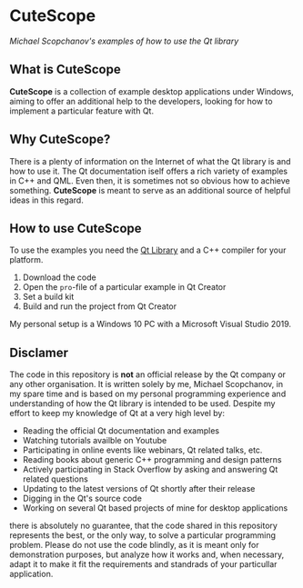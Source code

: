# CuteScope
*Michael Scopchanov's examples of how to use the Qt library*

## What is CuteScope
**CuteScope** is a collection of example desktop applications under Windows, aiming to offer an additional help to the developers, looking for how to implement a particular feature with Qt.

## Why CuteScope?
There is a plenty of information on the Internet of what the Qt library is and how to use it. The Qt documentation iself offers a rich variety of examples in C++ and QML. Even then, it is sometimes not so obvious how to achieve something. **CuteScope** is meant to serve as an additional source of helpful ideas in this regard.

## How to use CuteScope
To use the examples you need the [Qt Library](https://www.qt.io/) and a C++ compiler for your platform.

1. Download the code
2. Open the `pro`-file of a particular example in Qt Creator
3. Set a build kit
4. Build and run the project from Qt Creator

My personal setup is a Windows 10 PC with a Microsoft Visual Studio 2019.

## Disclamer
The code in this repository is **not** an official release by the Qt company or any other organisation. It is written solely by me, Michael Scopchanov, in my spare time and is based on my personal programming experience and understanding of how the Qt library is intended to be used. Despite my effort to keep my knowledge of Qt at a very high level by:
 
 * Reading the official Qt documentation and examples
 * Watching tutorials availble on Youtube
 * Participating in online events like webinars, Qt related talks, etc.
 * Reading books about generic C++ programming and design patterns
 * Actively participating in Stack Overflow by asking and answering Qt related questions
 * Updating to the latest versions of Qt shortly after their release
 * Digging in the Qt's source code
 * Working on several Qt based projects of mine for desktop applications
 
there is absolutely no guarantee, that the code shared in this repository represents the best, or the only way, to solve a particular programming problem. Please do not use the code blindly, as it is meant only for demonstration purposes, but analyze how it works and, when necessary, adapt it to make it fit the requirements and standrads of your particullar application.
